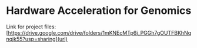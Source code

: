 # Hardware Acceleration for Genomics
Link for project files: [https://drive.google.com/drive/folders/1mKNEcMTp6j_PGGh7gOUTFBKhNqnqjk55?usp=sharing](url)  
